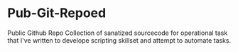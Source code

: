 # Pub-Git-Repoed
Public Github Repo
Collection of sanatized sourcecode for operational task that I've written to develope scripting skillset and attempt to automate tasks.
